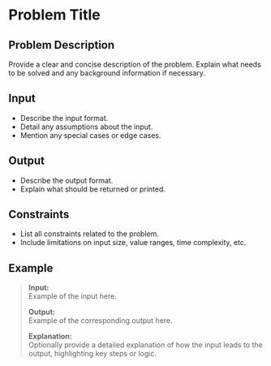 # Problem Title

## Problem Description
Provide a clear and concise description of the problem. Explain what needs to be solved and any background information if necessary.

## Input
- Describe the input format.
- Detail any assumptions about the input.
- Mention any special cases or edge cases.

## Output
- Describe the output format.
- Explain what should be returned or printed.

## Constraints
- List all constraints related to the problem.
- Include limitations on input size, value ranges, time complexity, etc.

## Example
> **Input:**  
> Example of the input here.
>
> **Output:**  
> Example of the corresponding output here.
>
> **Explanation:**  
> Optionally provide a detailed explanation of how the input leads to the output, highlighting key steps or logic.
